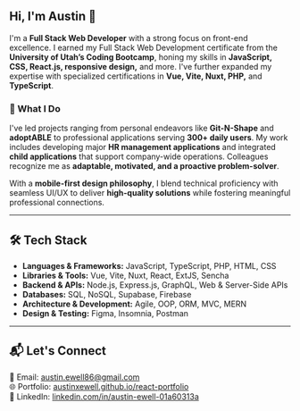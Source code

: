 ## Hi, I'm Austin 👋  

I'm a **Full Stack Web Developer** with a strong focus on front-end excellence. I earned my Full Stack Web Development certificate from the **University of Utah’s Coding Bootcamp**, honing my skills in **JavaScript, CSS, React.js, responsive design,** and more. I've further expanded my expertise with specialized certifications in **Vue, Vite, Nuxt, PHP,** and **TypeScript**.  

### 🚀 What I Do  
I've led projects ranging from personal endeavors like **Git-N-Shape** and **adoptABLE** to professional applications serving **300+ daily users**. My work includes developing major **HR management applications** and integrated **child applications** that support company-wide operations. Colleagues recognize me as **adaptable, motivated, and a proactive problem-solver**.  

With a **mobile-first design philosophy**, I blend technical proficiency with seamless UI/UX to deliver **high-quality solutions** while fostering meaningful professional connections.  

---

## 🛠️ Tech Stack  
- **Languages & Frameworks:** JavaScript, TypeScript, PHP, HTML, CSS  
- **Libraries & Tools:** Vue, Vite, Nuxt, React, ExtJS, Sencha  
- **Backend & APIs:** Node.js, Express.js, GraphQL, Web & Server-Side APIs  
- **Databases:** SQL, NoSQL, Supabase, Firebase  
- **Architecture & Development:** Agile, OOP, ORM, MVC, MERN  
- **Design & Testing:** Figma, Insomnia, Postman  

---

## 📬 Let's Connect  
📧 Email: [austin.ewell86@gmail.com](mailto:austin.ewell86@gmail.com)  
🌐 Portfolio: [austinxewell.github.io/react-portfolio](https://austinxewell.github.io/react-portfolio/)  
🔗 LinkedIn: [linkedin.com/in/austin-ewell-01a60313a](https://www.linkedin.com/in/austin-ewell-01a60313a/)  

